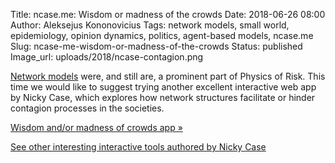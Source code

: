 Title: ncase.me: Wisdom or madness of the crowds
Date: 2018-06-26 08:00
Author: Aleksejus Kononovicius
Tags: network models, small world, epidemiology, opinion dynamics, politics, agent-based models, ncase.me
Slug: ncase-me-wisdom-or-madness-of-the-crowds
Status: published
Image_url: uploads/2018/ncase-contagion.png

[Network models](/tag/network-models/) were, and still are, a prominent part
of Physics of Risk. This time we would like to suggest trying another excellent
interactive web app by Nicky Case, which explores how network structures
facilitate or hinder contagion processes in the societies.

[Wisdom and/or madness of crowds app &raquo;](https://ncase.me/crowds/)

[See other interesting interactive tools authored by Nicky Case](https://ncase.me)
